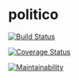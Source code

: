 # politico
[![Build Status](https://travis-ci.com/Muart-C/politico.svg?branch=develop)](https://travis-ci.com/Muart-C/politico)

[![Coverage Status](https://coveralls.io/repos/github/Muart-C/politico/badge.svg)](https://coveralls.io/github/Muart-C/politico)

[![Maintainability](https://api.codeclimate.com/v1/badges/71270642743b6a0883b3/maintainability)](https://codeclimate.com/github/Muart-C/politico/maintainability)
